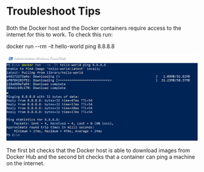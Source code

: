 # Troubleshoot Tips

Both the Docker host and the Docker containers require access to the internet for this to work. To check this run:

docker run --rm -it hello-world ping 8.8.8.8

![hello-world](hello-world.png)

The first bit checks that the Docker host is able to download images from Docker Hub and the second bit checks that a container can ping a machine on the internet.
